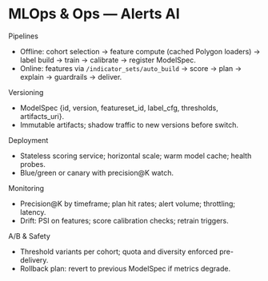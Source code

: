 # MLOps & Ops — Alerts AI

Pipelines
- Offline: cohort selection → feature compute (cached Polygon loaders) → label build → train → calibrate → register ModelSpec.
- Online: features via `/indicator_sets/auto_build` → score → plan → explain → guardrails → deliver.

Versioning
- ModelSpec {id, version, featureset_id, label_cfg, thresholds, artifacts_uri}.
- Immutable artifacts; shadow traffic to new versions before switch.

Deployment
- Stateless scoring service; horizontal scale; warm model cache; health probes.
- Blue/green or canary with precision@K watch.

Monitoring
- Precision@K by timeframe; plan hit rates; alert volume; throttling; latency.
- Drift: PSI on features; score calibration checks; retrain triggers.

A/B & Safety
- Threshold variants per cohort; quota and diversity enforced pre-delivery.
- Rollback plan: revert to previous ModelSpec if metrics degrade.
